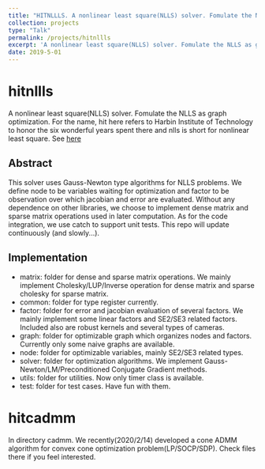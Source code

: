 ```yaml
---
title: "HITNLLLS. A nonlinear least square(NLLS) solver. Fomulate the NLLS as graph optimization."
collection: projects
type: "Talk"
permalink: /projects/hitnllls
excerpt: 'A nonlinear least square(NLLS) solver. Fomulate the NLLS as graph optimization. For the name, hit here refers to Harbin Institute of Technology to honor the six wonderful years spent there and nlls is short for nonlinear least square.'
date: 2019-5-01
---
```

# hitnllls
A nonlinear least square(NLLS) solver. Fomulate the NLLS as graph optimization. For the name, hit here refers to Harbin Institute of Technology to honor the six wonderful years spent there and nlls is short for nonlinear least square. See [here](https://github.com/hitdshu/hitnllls)

## Abstract
This solver uses Gauss-Newton type algorithms for NLLS problems. We define node to be variables waiting for optimization and factor to be observation over which jacobian and error are evaluated. Without any dependence on other libraries, we choose to implement dense matrix and sparse matrix operations used in later computation. As for the code integration, we use catch to support unit tests. This repo will update continuously (and slowly...). 

## Implementation
- matrix: folder for dense and sparse matrix operations. We mainly implement Cholesky/LUP/Inverse operation for dense matrix and sparse cholesky for sparse matrix.
- common: folder for type register currently.
- factor: folder for error and jacobian evaluation of several factors. We mainly implement some linear factors and SE2/SE3 related factors. Included also are robust kernels and several types of cameras.
- graph: folder for optimizable graph which organizes nodes and factors. Currently only some naive graphs are available.
- node: folder for optimizable variables, mainly SE2/SE3 related types.
- solver: folder for optimization algorithms. We implement Gauss-Newton/LM/Preconditioned Conjugate Gradient methods.
- utils: folder for utilities. Now only timer class is available.
- test: folder for test cases. Have fun with them.

# hitcadmm
In directory cadmm. We recently(2020/2/14) developed a cone ADMM algorithm for convex cone optimization problem(LP/SOCP/SDP). Check files there if you feel interested. 
